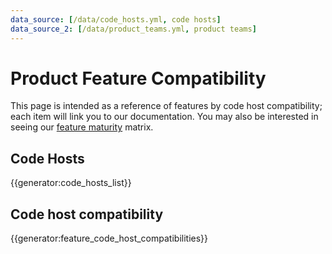 ```yaml
---
data_source: [/data/code_hosts.yml, code hosts]
data_source_2: [/data/product_teams.yml, product teams]
---
```


# Product Feature Compatibility

This page is intended as a reference of features by code host compatibility; each item will link you to our documentation.
You may also be interested in seeing our [feature maturity](feature_maturity.md) matrix.

## Code Hosts

{{generator:code_hosts_list}}

## Code host compatibility

{{generator:feature_code_host_compatibilities}}
